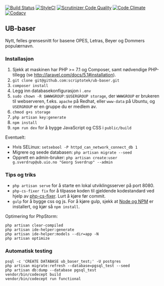 [![Build Status](https://img.shields.io/travis/scriptotek/ub-baser.svg?style=flat-square)](https://travis-ci.org/scriptotek/ub-baser)
[![StyleCI](https://styleci.io/repos/44453446/shield)](https://styleci.io/repos/44453446)
[![Scrutinizer Code Quality](https://img.shields.io/scrutinizer/g/scriptotek/ub-baser.svg?style=flat-square)](https://scrutinizer-ci.com/g/scriptotek/ub-baser/?branch=master)
[![Code Climate](https://img.shields.io/codeclimate/github/scriptotek/ub-baser.svg?style=flat-square)](https://codeclimate.com/github/scriptotek/ub-baser)
[![Codacy](https://img.shields.io/codacy/917a1e933d9044c0ba899514b59f29d2.svg?style=flat-square)](https://www.codacy.com/app/danmichaelo/ub-baser)


## UB-baser

Nytt, felles grensesnitt for basene OPES, Letras, Beyer og Dommers populærnavn.


### Installasjon

1. Sjekk at maskinen har PHP >= 7.1 og Composer, samt nødvendige PHP-tillegg (se http://laravel.com/docs/5.1#installation).
2. `git clone git@github.com:scriptotek/ub-baser.git`
3. `composer install`
4. Legg inn databasekonfigurasjon i `.env`
5. `sudo chown -R $WWWGROUP:$USERGROUP storage`, der `WWWGROUP` er brukeren
   til webserveren, f.eks. `apache` på Redhat, eller `www-data` på Ubuntu,
   og `USERGROUP` er en gruppe du er medlem av.
6. `chmod g+s storage`
7. `php artisan key:generate`
8. `npm install`
9. `npm run dev` for å bygge JavaScript og CSS i `public/build`

Eventuelt:

* Hvis SELinux: `setsebool -P httpd_can_network_connect_db 1`
* Migrere og seede databasen: `php artisan migrate --seed`
* Opprett en admin-bruker: `php artisan create:user g.sverdrup@ub.uio.no "Georg Sverdrup" --admin`

### Tips og triks

* `php artisan serve` for å starte en lokal utviklingsserver på port 8080.
* `php-cs-fixer fix` for å tilpasse koden til gjeldende kodestandard ved hjelp av [php-cs-fixer](https://github.com/FriendsOfPHP/PHP-CS-Fixer). Lurt å kjøre før commit.
* `gulp` for å bygge css og js. For å kjøre gulp, sjekk at [Node og NPM](https://docs.npmjs.com/getting-started/installing-node) er installert, og kjør så `npm install`.

Optimering for PhpStorm:

	php artisan clear-compiled
	php artisan ide-helper:generate
	php artisan ide-helper:models --dir=app -N
	php artisan optimize


### Automatisk testing

```
psql -c 'CREATE DATABASE ub_baser_test;' -U postgres
php artisan migrate:refresh --database=pgsql_test --seed
php artisan db:dump --database pgsql_test
vendor/bin/codecept build
vendor/bin/codecept run functional
```
